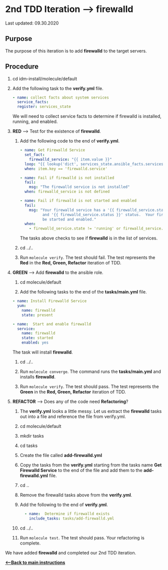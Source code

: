 # 2nd TDD Iteration -->  firewalld

Last updated: 09.30.2020

## Purpose

The purpose of this iteration is to add **firewalld** to the target servers.

## Procedure
1. cd idm-install/molecule/default
1. Add the following task to the **verify.yml** file.

    ```yaml
    - name: collect facts about system services
      service_facts:
      register: services_state
    ```
    We will need to collect service facts to determine if firewalld is installed, running, and enabled.

1. **RED** --> Test for the existence of **firewalld**.
    
    1. Add the following code to the end of **verify.yml**.
        
        ```yaml
        - name: Get Firewalld Service
          set_fact:
            firewalld_service: "{{ item.value }}"
          loop: "{{ lookup('dict', services_state.ansible_facts.services) }}"
          when: item.key == 'firewalld.service'
    
        - name: Fail if firewalld is not installed
          fail:
            msg: "The firewalld service is not installed"
          when: firewalld_service is not defined
    
        - name: Fail if firewalld is not started and enabled
          fail:
            msg: "Your firewalld service has a '{{ firewalld_service.state }}' state
                  and '{{ firewalld_service.status }}' status.  Your firewall must
                  be started and enabled."
          when:
            - firewalld_service.state != 'running' or firewalld_service.status != 'enabled'
        ```
           
        The tasks above checks to see if **firewalld** is in the list of
        services.
    1. cd ../..
    1. Run `molecule verify`.  The test should fail.  The test represents
       the **Red** in the **Red, Green, Refactor** iteration of TDD.

1. **GREEN** --> Add **firewalld** to the ansible role.
     
    1. cd molecule/default
        
    1. Add the following tasks to the end of the **tasks/main.yml** file.
        
    ```yaml
    - name: Install Firewalld Service
      yum:
        name: firewalld
        state: present
    
    - name:  Start and enable firewalld
      service:
        name: firewalld
        state: started
        enabled: yes
    ```   
           
    The task will install **firewalld**.
        
    1. cd ../..
    
    1. Run `molecule converge`.  The command runs the **tasks/main.yml**
    and installs **firewalld**.
    
    1. Run `molecule verify`. The test should pass.  The test represents
    the **Green** in the **Red, Green, Refactor** iteration of TDD.

1. **REFACTOR** --> Does any of the code need **Refactoring**?

    1. The **verify.yml** looks a little messy.  Let us extract the **firewalld**
        tasks out into a file and reference the file from verify.yml.
        
    1. cd molecule/default
        
    1. mkdir tasks
        
    1. cd tasks
        
    1. Create the file called **add-firewalld.yml**
    
    1. Copy the tasks from the
       **verify.yml** starting from the tasks name **Get Firewalld Service**
       to the end of the file and add them to the **add-firewalld.yml** file.
        
    1. cd ..
        
    1. Remove the firewalld tasks above from the **verify.yml**.
        
    1. Add the following to the end of **verify.yml**.
        
        ```yaml
          - name:  Determine if firewalld exists
            include_tasks: tasks/add-firewalld.yml
       ```          
           
    1. cd ../..
    1. Run `molecule test`.  The test should pass.  Your refactoring is complete.

We have added **firewalld** and completed our 2nd TDD iteration.

[**<--Back to main instructions**](../readme.md#2ndTDD)
